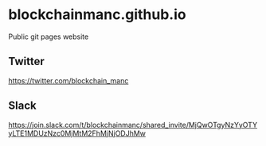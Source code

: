 # blockchainmanc.github.io

Public git pages website

## Twitter

https://twitter.com/blockchain_manc

## Slack

https://join.slack.com/t/blockchainmanc/shared_invite/MjQwOTgyNzYyOTYyLTE1MDUzNzc0MjMtM2FhMjNjODJhMw

